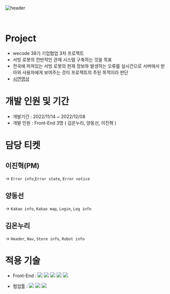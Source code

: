 ![header](https://capsule-render.vercel.app/api?type=rounded&color=auto&height=150&section=header&text=H_Management_System&fontSize=50)

<br>

# Project

- wecode 38기 기업협업 3차 프로젝트
- 서빙 로봇의 전반적인 관제 시스템 구축하는 것을 목표
- 전국에 퍼져있는 서빙 로봇의 현재 정보와 발생하는 오류를 실시간으로 서버에서 받아와 사용자에게 보여주는 것이 프로젝트의 주된 목적이라 판단
- [시연영상](https://youtu.be/UfmDd6qqI0A)

# 개발 인원 및 기간

- 개발기간 : 2022/11/14 ~ 2022/12/08
- 개발 인원 : Front-End 3명 ( 김온누리, 양동선, 이진혁 )

# 담당 티켓

## 이진혁(PM)

-> `Error info`,`Error state`, `Error notice`

## 양동선

-> `Kakao info`, `Kakao map`, `Login`, `Log info`

## 김온누리

-> `Header`, `Nav`, `Store info`, `Robot info`

# 적용 기술

- Front-End : <img src="https://img.shields.io/badge/Javscript-F7DF1E?style=flat&logo=javascript&logoColor=white"/> <img src="https://img.shields.io/badge/React.js-61DAFB?style=flat&logo=React&logoColor=white"/> <img src="https://img.shields.io/badge/sass-CC6699?style=flat&logo=sass&logoColor=white"/> <img src="https://img.shields.io/badge/React Router-CA4245?style=flat&logo=ReactRouter&logoColor=white"/> <img src="https://img.shields.io/badge/Create React App-09D3AC?style=flat&logo=CreateReactApp&logoColor=white"/>

- 협업툴 : <img src="https://img.shields.io/badge/Notion-000000?style=flat&logo=Notion&logoColor=white"/> <img src="https://img.shields.io/badge/Slack-4A154B?style=flat&logo=Slack&logoColor=white"/> <img src="https://img.shields.io/badge/Trello-0052CC?style=flat&logo=Trello&logoColor=white"/>
